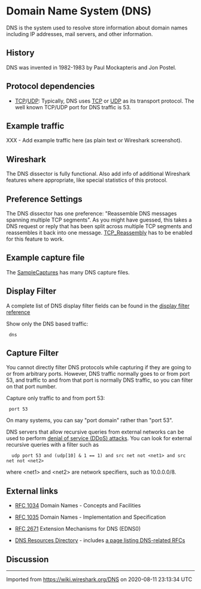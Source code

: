 # Domain Name System (DNS)

DNS is the system used to resolve store information about domain names including IP addresses, mail servers, and other information.

## History

DNS was invented in 1982-1983 by Paul Mockapteris and Jon Postel.

## Protocol dependencies

  - [TCP](/TCP)/[UDP](/UDP): Typically, DNS uses [TCP](/TCP) or [UDP](/UDP) as its transport protocol. The well known TCP/UDP port for DNS traffic is 53.

## Example traffic

XXX - Add example traffic here (as plain text or Wireshark screenshot).

## Wireshark

The DNS dissector is fully functional. Also add info of additional Wireshark features where appropriate, like special statistics of this protocol.

## Preference Settings

The DNS dissector has one preference: "Reassemble DNS messages spanning multiple TCP segments". As you might have guessed, this takes a DNS request or reply that has been split across multiple TCP segments and reassembles it back into one message. [TCP\_Reassembly](/TCP_Reassembly) has to be enabled for this feature to work.

## Example capture file

The [SampleCaptures](/SampleCaptures) has many DNS capture files.

## Display Filter

A complete list of DNS display filter fields can be found in the [display filter reference](http://www.wireshark.org/docs/dfref/d/dns.html)

Show only the DNS based traffic:

``` 
 dns 
```

## Capture Filter

You cannot directly filter DNS protocols while capturing if they are going to or from arbitrary ports. However, DNS traffic normally goes to or from port 53, and traffic to and from that port is normally DNS traffic, so you can filter on that port number.

Capture only traffic to and from port 53:

``` 
 port 53 
```

On many systems, you can say "port domain" rather than "port 53".

DNS servers that allow recursive queries from external networks can be used to perform [denial of service (DDoS) attacks](http://blogs.securiteam.com/index.php/archives/332). You can look for external recursive queries with a filter such as

``` 
  udp port 53 and (udp[10] & 1 == 1) and src net not <net1> and src net not <net2> 
```

where \<net1\> and \<net2\> are network specifiers, such as 10.0.0.0/8.

## External links

  - [RFC 1034](http://www.ietf.org/rfc/rfc1034.txt) Domain Names - Concepts and Facilities

  - [RFC 1035](http://www.ietf.org/rfc/rfc1035.txt) Domain Names - Implementation and Specification

  - [RFC 2671](http://www.ietf.org/rfc/rfc2671.txt) Extension Mechanisms for DNS (EDNS0)

  - [DNS Resources Directory](http://www.dns.net/dnsrd/) - includes [a page listing DNS-related RFCs](http://www.dns.net/dnsrd/rfc/)

## Discussion

---

Imported from https://wiki.wireshark.org/DNS on 2020-08-11 23:13:34 UTC
